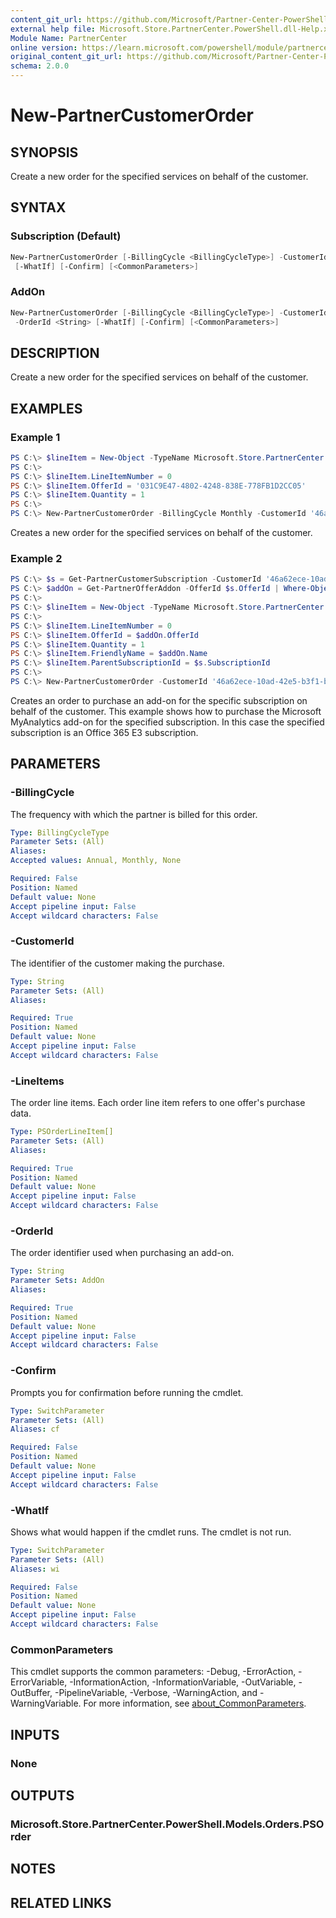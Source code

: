 ```yaml
---
content_git_url: https://github.com/Microsoft/Partner-Center-PowerShell/blob/master/docs/help/New-PartnerCustomerOrder.md
external help file: Microsoft.Store.PartnerCenter.PowerShell.dll-Help.xml
Module Name: PartnerCenter
online version: https://learn.microsoft.com/powershell/module/partnercenter/New-PartnerCustomerOrder
original_content_git_url: https://github.com/Microsoft/Partner-Center-PowerShell/blob/master/docs/help/New-PartnerCustomerOrder.md
schema: 2.0.0
---
```


# New-PartnerCustomerOrder

## SYNOPSIS
Create a new order for the specified services on behalf of the customer.

## SYNTAX

### Subscription (Default)
```powershell
New-PartnerCustomerOrder [-BillingCycle <BillingCycleType>] -CustomerId <String> -LineItems <PSOrderLineItem[]>
 [-WhatIf] [-Confirm] [<CommonParameters>]
```

### AddOn
```powershell
New-PartnerCustomerOrder [-BillingCycle <BillingCycleType>] -CustomerId <String> -LineItems <PSOrderLineItem[]>
 -OrderId <String> [-WhatIf] [-Confirm] [<CommonParameters>]
```

## DESCRIPTION
Create a new order for the specified services on behalf of the customer.

## EXAMPLES

### Example 1

```powershell
PS C:\> $lineItem = New-Object -TypeName Microsoft.Store.PartnerCenter.PowerShell.Models.Orders.PSOrderLineItem
PS C:\>
PS C:\> $lineItem.LineItemNumber = 0
PS C:\> $lineItem.OfferId = '031C9E47-4802-4248-838E-778FB1D2CC05'
PS C:\> $lineItem.Quantity = 1
PS C:\>
PS C:\> New-PartnerCustomerOrder -BillingCycle Monthly -CustomerId '46a62ece-10ad-42e5-b3f1-b2ed53e6fc08' -LineItems @($lineItem)
```

Creates a new order for the specified services on behalf of the customer.

### Example 2

```powershell
PS C:\> $s = Get-PartnerCustomerSubscription -CustomerId '46a62ece-10ad-42e5-b3f1-b2ed53e6fc08' -SubscriptionId '10704f2f-3fc6-4e42-8acf-08df4f81c93c'
PS C:\> $addOn = Get-PartnerOfferAddon -OfferId $s.OfferId | Where-Object {$_.Name -eq 'Microsoft MyAnalytics'}
PS C:\>
PS C:\> $lineItem = New-Object -TypeName Microsoft.Store.PartnerCenter.PowerShell.Models.Orders.PSOrderLineItem
PS C:\>
PS C:\> $lineItem.LineItemNumber = 0
PS C:\> $lineItem.OfferId = $addOn.OfferId
PS C:\> $lineItem.Quantity = 1
PS C:\> $lineItem.FriendlyName = $addOn.Name
PS C:\> $lineItem.ParentSubscriptionId = $s.SubscriptionId
PS C:\>
PS C:\> New-PartnerCustomerOrder -CustomerId '46a62ece-10ad-42e5-b3f1-b2ed53e6fc08' -LineItems @($lineItem) -OrderId $s.OrderId
```

Creates an order to purchase an add-on for the specific subscription on behalf of the customer. This example shows how to purchase the Microsoft MyAnalytics add-on for the specified subscription. In this case the specified subscription is an Office 365 E3 subscription.

## PARAMETERS

### -BillingCycle
The frequency with which the partner is billed for this order.

```yaml
Type: BillingCycleType
Parameter Sets: (All)
Aliases:
Accepted values: Annual, Monthly, None

Required: False
Position: Named
Default value: None
Accept pipeline input: False
Accept wildcard characters: False
```

### -CustomerId
The identifier of the customer making the purchase.

```yaml
Type: String
Parameter Sets: (All)
Aliases:

Required: True
Position: Named
Default value: None
Accept pipeline input: False
Accept wildcard characters: False
```

### -LineItems
The order line items.
Each order line item refers to one offer's purchase data.

```yaml
Type: PSOrderLineItem[]
Parameter Sets: (All)
Aliases:

Required: True
Position: Named
Default value: None
Accept pipeline input: False
Accept wildcard characters: False
```

### -OrderId
The order identifier used when purchasing an add-on.

```yaml
Type: String
Parameter Sets: AddOn
Aliases:

Required: True
Position: Named
Default value: None
Accept pipeline input: False
Accept wildcard characters: False
```

### -Confirm
Prompts you for confirmation before running the cmdlet.

```yaml
Type: SwitchParameter
Parameter Sets: (All)
Aliases: cf

Required: False
Position: Named
Default value: None
Accept pipeline input: False
Accept wildcard characters: False
```

### -WhatIf
Shows what would happen if the cmdlet runs.
The cmdlet is not run.

```yaml
Type: SwitchParameter
Parameter Sets: (All)
Aliases: wi

Required: False
Position: Named
Default value: None
Accept pipeline input: False
Accept wildcard characters: False
```

### CommonParameters
This cmdlet supports the common parameters: -Debug, -ErrorAction, -ErrorVariable, -InformationAction, -InformationVariable, -OutVariable, -OutBuffer, -PipelineVariable, -Verbose, -WarningAction, and -WarningVariable. For more information, see [about_CommonParameters](http://go.microsoft.com/fwlink/?LinkID=113216).

## INPUTS

### None

## OUTPUTS

### Microsoft.Store.PartnerCenter.PowerShell.Models.Orders.PSOrder

## NOTES

## RELATED LINKS
